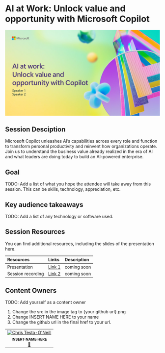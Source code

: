 # AI at Work: Unlock value and opportunity with Microsoft Copilot

![Session cover image with a bright "AI" text in 3D over a blue and purple abstract background.](img/BRK310UnlockValue.png)

## Session Desciption

Microsoft Copilot unleashes AI’s capabilities across every role and function to transform personal productivity and reinvent how organizations operate.  Join us to understand the business value already realized in the era of AI and what leaders are doing today to build an AI-powered enterprise.

## Goal
TODO: Add a list of what you hope the attendee will take away from this session. This can be skills, technology, appreciation, etc.

## Key audience takeaways
TODO: Add a list of any technology or software used.

## Session Resources
You can find additional resources, including the slides of the presentation here.

| Resources          | Links                             | Description        |
|:-------------------|:----------------------------------|:-------------------|
| Presentation  | [Link 1](https://www.google.com/) | coming soon|
| Session recording  | [Link 2](https://www.google.com/) | coming soon |

## Content Owners
TODO: Add yourself as a content owner
1. Change the src in the image tag to {your github url}.png
2. Change INSERT NAME HERE to your name
3. Change the github url in the final href to your url.

<!-- ALL-CONTRIBUTORS-LIST:START - Do not remove or modify this section -->

<table>
<tr>
    <td align="center"><a href="http://learnanalytics.microsoft.com">
        <img src="https://github.com/cole-g-johnson.png" width="100px;" alt="Chris Testa-O'Neill
"/><br />
        <sub><b>INSERT NAME HERE
</b></sub></a><br />
            <a href="https://github.com/cole-g-johnson" title="talk">📢</a> 
    </td>
</tr></table>

<!-- ALL-CONTRIBUTORS-LIST:END -->

